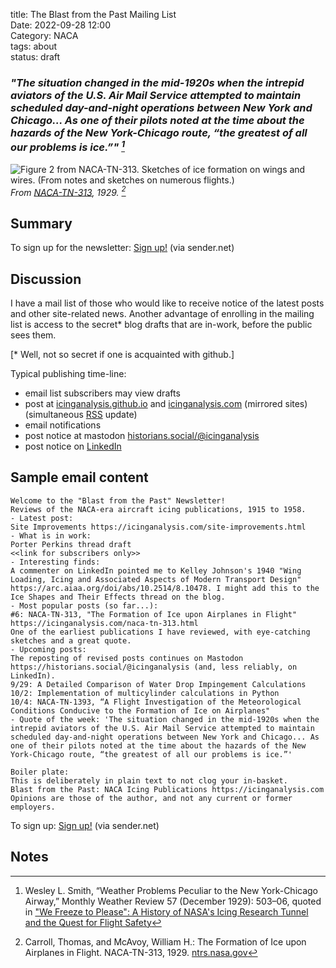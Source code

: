 title: The Blast from the Past Mailing List  
Date: 2022-09-28 12:00  
Category: NACA  
tags: about  
status: draft

### _"The situation changed in the mid-1920s when the intrepid aviators of the U.S. Air Mail Service attempted to maintain scheduled day-and-night operations between New York and Chicago... As one of their pilots noted at the time about the hazards of the New York-Chicago route, “the greatest of all our problems is ice.”" [^1]_  

![Figure 2 from NACA-TN-313. Sketches of ice formation on wings and wires. (From notes and sketches on numerous flights.)](/images/naca-tn-313/Figure2.png)  
_From [NACA-TN-313]({filename}NACA-TN-313.md), 1929. [^2]_  

## Summary  

To sign up for the newsletter: <a href="https://stats.sender.net/forms/dygqRa/view">Sign up!</a> (via sender.net)

## Discussion  

I have a mail list of those who would like to receive notice of the latest posts 
and other site-related news. Another advantage of enrolling in the mailing list is access to the secret* blog drafts that are in-work, 
before the public sees them.

[* Well, not so secret if one is acquainted with github.]

Typical publishing time-line:  

- email list subscribers may view drafts  
- post at [icinganalysis.github.io](https://icinganalysis.github.io) and [icinganalysis.com](https://icinganalysis.com) (mirrored sites) (simultaneous [RSS](https://icinganalysis.com/feeds/all.rss.xml) update)  
- email notifications  
- post notice at mastodon [historians.social/@icinganalysis](https://historians.social/@icinganalysis)  
- post notice on [LinkedIn](https://www.linkedin.com/in/donald-cook-96204316a/)  

## Sample email content  

```text
Welcome to the "Blast from the Past" Newsletter!
Reviews of the NACA-era aircraft icing publications, 1915 to 1958.
- Latest post:
Site Improvements https://icinganalysis.com/site-improvements.html
- What is in work:
Porter Perkins thread draft
<<link for subscribers only>>
- Interesting finds:
A commenter on LinkedIn pointed me to Kelley Johnson's 1940 "Wing Loading, Icing and Associated Aspects of Modern Transport Design" https://arc.aiaa.org/doi/abs/10.2514/8.10478. I might add this to the Ice Shapes and Their Effects thread on the blog.
- Most popular posts (so far...):
#6: NACA-TN-313, "The Formation of Ice upon Airplanes in Flight" https://icinganalysis.com/naca-tn-313.html
One of the earliest publications I have reviewed, with eye-catching sketches and a great quote.
- Upcoming posts:
The reposting of revised posts continues on Mastodon https://historians.social/@icinganalysis (and, less reliably, on LinkedIn). 
9/29: A Detailed Comparison of Water Drop Impingement Calculations 
10/2: Implementation of multicylinder calculations in Python 
10/4: NACA-TN-1393, “A Flight Investigation of the Meteorological Conditions Conducive to the Formation of Ice on Airplanes"
- Quote of the week: 'The situation changed in the mid-1920s when the intrepid aviators of the U.S. Air Mail Service attempted to maintain scheduled day-and-night operations between New York and Chicago... As one of their pilots noted at the time about the hazards of the New York-Chicago route, “the greatest of all our problems is ice.”'

Boiler plate:
This is deliberately in plain text to not clog your in-basket.
Blast from the Past: NACA Icing Publications https://icinganalysis.com
Opinions are those of the author, and not any current or former employers.
```

To sign up: <a href="https://stats.sender.net/forms/dygqRa/view">Sign up!</a> (via sender.net)

## Notes  

[^1]: Wesley L. Smith, “Weather Problems Peculiar to the New York-Chicago Airway,” Monthly Weather Review 57 
(December 1929): 503–06, quoted in ["We Freeze to Please": A History of NASA's Icing Research Tunnel and the Quest for Flight Safety](https://ntrs.nasa.gov/citations/20020066162)  
[^2]: Carroll, Thomas, and McAvoy, William H.: The Formation of Ice upon Airplanes in Flight. NACA-TN-313, 1929. [ntrs.nasa.gov](https://ntrs.nasa.gov/citations/19930081134)    
